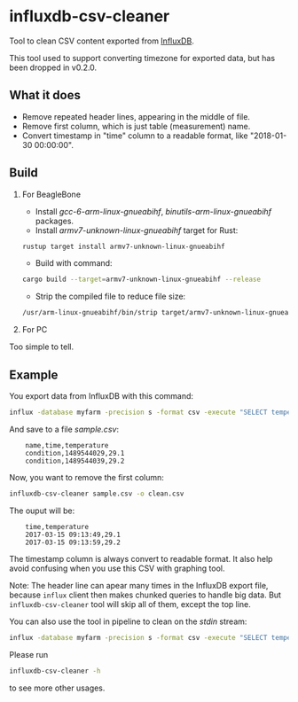 # influxdb-csv-cleaner

Tool to clean CSV content exported from [InfluxDB](https://www.influxdata.com/).

This tool used to support converting timezone for exported data, but has been dropped in v0.2.0.

## What it does

 - Remove repeated header lines, appearing in the middle of file.
 - Remove first column, which is just table (measurement) name.
 - Convert timestamp in "time" column to a readable format, like "2018-01-30 00:00:00".

## Build

1. For BeagleBone

    - Install _gcc-6-arm-linux-gnueabihf_, _binutils-arm-linux-gnueabihf_ packages.
    - Install _armv7-unknown-linux-gnueabihf_ target for Rust:

    ```sh
    rustup target install armv7-unknown-linux-gnueabihf
    ```

    - Build with command:

    ```sh
    cargo build --target=armv7-unknown-linux-gnueabihf --release
    ```

    - Strip the compiled file to reduce file size:

    ```sh
    /usr/arm-linux-gnueabihf/bin/strip target/armv7-unknown-linux-gnueabihf/release/influxdb-csv-cleaner
    ```

2. For PC

Too simple to tell.

## Example

You export data from InfluxDB with this command:

```sh
influx -database myfarm -precision s -format csv -execute "SELECT temperature FROM condition LIMIT 100 TZ('Asia/Ho_Chi_Minh')"
```

And save to a file _sample.csv_:

```csv
    name,time,temperature
    condition,1489544029,29.1
    condition,1489544039,29.2
```

Now, you want to remove the first column:

```sh
influxdb-csv-cleaner sample.csv -o clean.csv
```

The ouput will be:

```csv
    time,temperature
    2017-03-15 09:13:49,29.1
    2017-03-15 09:13:59,29.2
```

The timestamp column is always convert to readable format. It also help avoid confusing when you use this CSV with graphing tool.

Note: The header line can apear many times in the InfluxDB export file, because `influx` client then makes chunked queries to handle big data. But `influxdb-csv-cleaner` tool will skip all of them, except the top line.

You can also use the tool in pipeline to clean on the _stdin_ stream:

```sh
influx -database myfarm -precision s -format csv -execute "SELECT temperature FROM condition LIMIT 100 TZ('Asia/Ho_Chi_Minh')" | influxdb-csv-cleaner -
```

Please run

```sh
influxdb-csv-cleaner -h
```

to see more other usages.
